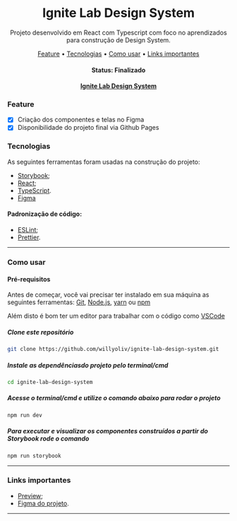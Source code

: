 <h1 align="center">Ignite Lab Design System</h1>

<p align="center">
  Projeto desenvolvido em React com Typescript com foco no aprendizados para construção de Design System.
</p>

<p align="center">
 <a href="#feature">Feature</a> •
 <a href="#tecnologias">Tecnologias</a> •
 <a href="#como-usar">Como usar</a> •
 <a href="#links-importantes">Links importantes</a> 
</p>

<h4 align="center">
	 Status: Finalizado
</h4>

<h4 align="center">
  <a  href="#">
    Ignite Lab Design System
  </a>
</h4>

### Feature

- [x] Criação dos componentes e telas no Figma
- [x] Disponibilidade do projeto final via Github Pages

### Tecnologias

As seguintes ferramentas foram usadas na construção do projeto:

- [Storybook](https://storybook.js.org/);
- [React](https://pt-br.reactjs.org/);
- [TypeScript](https://www.typescriptlang.org/).
- [Figma](https://www.figma.com/)

#### Padronização de código:

- [ESLint](https://eslint.org/);
- [Prettier](https://prettier.io/).

---

### Como usar
#### Pré-requisitos

Antes de começar, você vai precisar ter instalado em sua máquina as seguintes ferramentas:
[Git](https://git-scm.com), [Node.js](https://nodejs.org/en/), [yarn](https://yarnpkg.com/) ou [npm](https://www.npmjs.com/package/npm)

Além disto é bom ter um editor para trabalhar com o código como [VSCode](https://code.visualstudio.com/)

##### Clone este repositório
```bash
git clone https://github.com/willyoliv/ignite-lab-design-system.git
```

##### Instale as dependênciasdo projeto pelo terminal/cmd
```bash
cd ignite-lab-design-system
```
##### Acesse o terminal/cmd e utilize o comando abaixo para rodar o projeto
```bash
npm run dev
```

##### Para executar e visualizar os componentes construídos a partir do Storybook rode o comando
```bash
npm run storybook
```
___

### Links importantes

- [Preview](https://willyoliv.github.io/ignite-lab-design-system/);
- [Figma do projeto](https://www.figma.com/file/NJieq3Wcqc9PYZPEHW2KKh/Ignite-Lab-Design-System?node-id=9%3A127).

---
